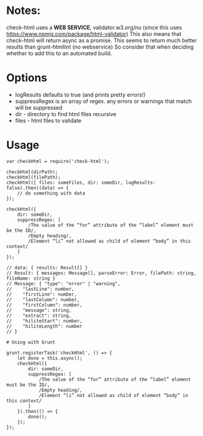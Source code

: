 
# Notes: 
check-html uses a **WEB SERVICE**,  validator.w3.org/nu (since this uses https://www.npmjs.com/package/html-validator)
This also means that check-html will return async as a promise.
This seems to return much better results than grunt-htmllint (no webservice)
So consider that when deciding whether to add this to an automated build.

# Options
- logResults defaults to true (and prints pretty errors!)
- suppressRegex is an array of regex. any errors or warnings that match will be suppressed
- dir - directory to find html files recursive
- files - html files to validate

# Usage

```
var checkHtml = require('check-html');

checkHtml(dirPath);
checkHtml(filePath);
checkHtml({ files: someFiles, dir: someDir, logResults: false).then((data) => {
    // do something with data
});

checkHtml({
    dir: someDir,
    suppressRegex: [
        /The value of the “for” attribute of the “label” element must be the ID/,
        /Empty heading/,
        /Element “li” not allowed as child of element “body” in this context/
    ]
});

// data: { results: Result[] }
// Result: { messages: Message[], parseError: Error, filePath: string, fileName: string }
// Message: { "type": "error" | "warning",
//    "lastLine": number,
//    "firstLine": number,
//    "lastColumn": number,
//    "firstColumn": number,
//    "message": string,
//    "extract": string,
//    "hiliteStart": number,
//    "hiliteLength": number
// }

# Using with Grunt

grunt.registerTask('checkHtml', () => {
    let done = this.async();
    checkHtml({
        dir: someDir,
        suppressRegex: [
            /The value of the “for” attribute of the “label” element must be the ID/,
            /Empty heading/,
            /Element “li” not allowed as child of element “body” in this context/
        ]
    }).then(() => {
        done();
    });
});

```